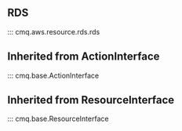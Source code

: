 ## RDS
::: cmq.aws.resource.rds.rds

## Inherited from ActionInterface
::: cmq.base.ActionInterface

## Inherited from ResourceInterface
::: cmq.base.ResourceInterface
